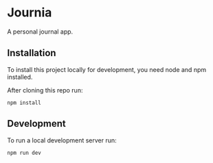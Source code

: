 # Journia

A personal journal app.

## Installation

To install this project locally for development, you need node and npm installed.

After cloning this repo run:

```shell
npm install
```

## Development

To run a local development server run:

```shell
npm run dev
```
